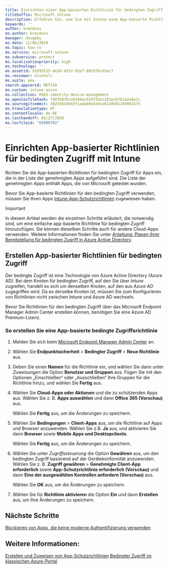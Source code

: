 ```yaml
---
title: Einrichten einer App-basierten Richtlinie für bedingten Zugriff mit Intune
titleSuffix: Microsoft Intune
description: Erfahren Sie, wie Sie mit Intune eine App-basierte Richtlinie für bedingten Zugriff erstellen.
keywords: ''
author: brenduns
ms.author: brenduns
manager: dougeby
ms.date: 11/06/2019
ms.topic: how-to
ms.service: microsoft-intune
ms.subservice: protect
ms.localizationpriority: high
ms.technology: ''
ms.assetid: d1693515-de18-4553-91ef-801976cd3ec7
ms.reviewer: elocholi
ms.suite: ems
search.appverid: MET150
ms.custom: intune-azure
ms.collection: M365-identity-device-management
ms.openlocfilehash: 7d07b87bca934dac924f2d2c281ecb7b2a2e8a2c
ms.sourcegitcommit: 302556d3b03f1a4eb9a5a9ce6138b8119d901575
ms.translationtype: HT
ms.contentlocale: de-DE
ms.lasthandoff: 05/27/2020
ms.locfileid: "83989792"
---
```

# <a name="set-up-app-based-conditional-access-policies-with-intune"></a>Einrichten App-basierter Richtlinien für bedingten Zugriff mit Intune

Richten Sie die App-basierten Richtlinien für bedingten Zugriff für Apps ein, die in der Liste der genehmigten Apps aufgeführt sind. Die Liste der genehmigten Apps enthält Apps, die von Microsoft getestet wurden.

Bevor Sie App-basierte Richtlinien für den bedingten Zugriff verwenden, müssen Sie Ihren Apps [Intune-App-Schutzrichtlinien](../apps/app-protection-policies.md) zugewiesen haben.

> [!IMPORTANT]
> In diesem Artikel werden die einzelnen Schritte erläutert, die notwendig sind, um eine einfache app-basierte Richtlinie für bedingten Zugriff hinzuzufügen. Sie können dieselben Schritte auch für andere Cloud-Apps verwenden. Weitere Informationen finden Sie unter [Anleitung: Planen Ihrer Bereitstellung für bedingten Zugriff in Azure Active Directory](https://docs.microsoft.com/azure/active-directory/conditional-access/plan-conditional-access).

## <a name="create-app-based-conditional-access-policies"></a>Erstellen App-basierter Richtlinien für bedingten Zugriff

Der bedingte Zugriff ist eine Technologie von Azure Active Directory (Azure AD). Bei dem Knoten für bedingten Zugriff, auf den Sie über *Intune* zugreifen, handelt es sich um denselben Knoten, auf den aus *Azure AD* zugegriffen wird. Da es derselbe Knoten ist, müssen Sie zum Konfigurieren von Richtlinien nicht zwischen Intune und Azure AD wechseln.

Bevor Sie Richtlinien für den bedingten Zugriff über das Microsoft Endpoint Manager Admin Center erstellen können, benötigen Sie eine Azure AD Premium-Lizenz.

### <a name="to-create-an-app-based-conditional-access-policy"></a>So erstellen Sie eine App-basierte bedingte Zugriffsrichtlinie

1. Melden Sie sich beim [Microsoft Endpoint Manager Admin Center](https://go.microsoft.com/fwlink/?linkid=2109431) an.

2. Wählen Sie **Endpunktsicherheit** > **Bedingter Zugriff** > **Neue Richtlinie** aus.

3. Geben Sie einen **Namen** für die Richtlinie ein, und wählen Sie dann unter *Zuweisungen* die Option **Benutzer und Gruppen** aus. Fügen Sie mit den Optionen „Einschließen“ oder „Ausschließen“ Ihre Gruppen für die Richtlinie hinzu, und wählen Sie **Fertig** aus.

4. Wählen Sie **Cloud-Apps oder Aktionen** und die zu schützenden Apps aus. Wählen Sie z. B. **Apps auswählen** und dann **Office 365 (Vorschau)** aus.

   Wählen Sie **Fertig** aus, um die Änderungen zu speichern.

5. Wählen Sie **Bedingungen** > **Client-Apps** aus, um die Richtlinie auf Apps und Browser anzuwenden. Wählen Sie z.B. **Ja** aus, und aktivieren Sie dann **Browser** sowie **Mobile Apps und Desktopclients**.

   Wählen Sie **Fertig** aus, um die Änderungen zu speichern.

6. Wählen Sie unter *Zugriffssteuerung* die Option **Gewähren** aus, um den bedingten Zugriff basierend auf der Gerätekonformität anzuwenden. Wählen Sie z. B. **Zugriff gewähren** > **Genehmigte Client-App erforderlich** sowie **App-Schutzrichtlinie erforderlich (Vorschau)** und dann **Eine der ausgewählten Kontrollen anfordern (Vorschau)** aus.

   Wählen Sie **OK** aus, um die Änderungen zu speichern.

7. Wählen Sie für **Richtlinie aktivieren** die Option **Ein** und dann **Erstellen** aus, um Ihre Änderungen zu speichern.





## <a name="next-steps"></a>Nächste Schritte
[Blockieren von Apps, die keine moderne Authentifizierung verwenden](app-modern-authentication-block.md)

## <a name="see-also"></a>Weitere Informationen:

[Erstellen und Zuweisen von App-Schutzrichtlinien](../apps/app-protection-policies.md)
[Bedingter Zugriff im klassischen Azure-Portal](https://docs.microsoft.com/azure/active-directory/active-directory-conditional-access)
